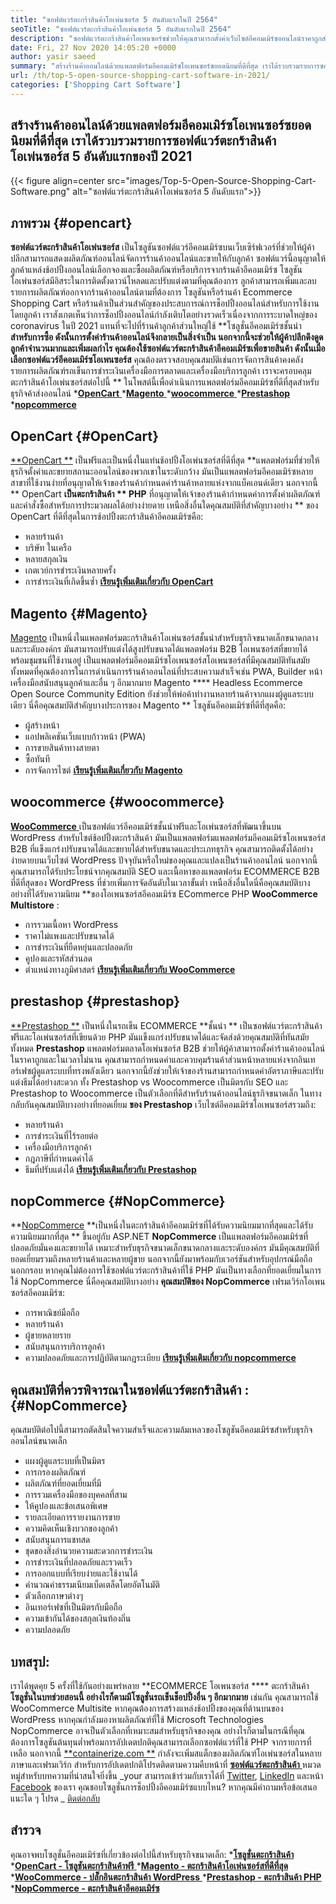 ```yaml
---
title: "ซอฟต์แวร์ตะกร้าสินค้าโอเพ่นซอร์ส 5 อันดับแรกในปี 2564" 
seoTitle: "ซอฟต์แวร์ตะกร้าสินค้าโอเพ่นซอร์ส 5 อันดับแรกในปี 2564" 
description: "ซอฟต์แวร์ตะกร้าสินค้าโอเพนซอร์ซช่วยให้คุณสามารถตั้งค่าเว็บไซต์อีคอมเมิร์ซออนไลน์ราคาถูกสำหรับธุรกิจของคุณ ลองทบทวนตะกร้าสินค้าฟรีแวร์ 5 อันดับแรก" 
date: Fri, 27 Nov 2020 14:05:20 +0000
author: yasir saeed
summary: "สร้างร้านค้าออนไลน์ด้วยแพลตฟอร์มอีคอมเมิร์ซโอเพนซอร์ซยอดนิยมที่ดีที่สุด เราได้รวบรวมรายการซอฟต์แวร์ตะกร้าสินค้าโอเพ่นซอร์ส 5 อันดับแรกของปี 2021" 
url: /th/top-5-open-source-shopping-cart-software-in-2021/
categories: ['Shopping Cart Software']
---
```


## สร้างร้านค้าออนไลน์ด้วยแพลตฟอร์มอีคอมเมิร์ซโอเพนซอร์ซยอดนิยมที่ดีที่สุด เราได้รวบรวมรายการซอฟต์แวร์ตะกร้าสินค้าโอเพ่นซอร์ส 5 อันดับแรกของปี 2021

{{< figure align=center src="images/Top-5-Open-Source-Shopping-Cart-Software.png" alt="ซอฟต์แวร์ตะกร้าสินค้าโอเพ่นซอร์ส 5 อันดับแรก">}}


## **ภาพรวม** {#opencart}
**ซอฟต์แวร์ตะกร้าสินค้าโอเพ่นซอร์ส**  เป็นโซลูชันซอฟต์แวร์อีคอมเมิร์ซบนเว็บเซิร์ฟเวอร์ที่ช่วยให้ผู้ค้าปลีกสามารถแสดงผลิตภัณฑ์ออนไลน์จัดการร้านค้าออนไลน์และขายให้กับลูกค้า ซอฟต์แวร์นี้อนุญาตให้ลูกค้าแหล่งช้อปปิ้งออนไลน์เลือกจองและซื้อผลิตภัณฑ์หรือบริการจากร้านค้าอีคอมเมิร์ซ โซลูชันโอเพ่นซอร์สมีอิสระในการติดตั้งดาวน์โหลดและปรับแต่งตามที่คุณต้องการ ลูกค้าสามารถเพิ่มและลบรายการผลิตภัณฑ์ออกจากร้านค้าออนไลน์ตามที่ต้องการ โซลูชันหรือร้านค้า Ecommerce Shopping Cart หรือร้านค้าเป็นส่วนสำคัญของประสบการณ์การช็อปปิ้งออนไลน์สำหรับการใช้งานโดยลูกค้า
เราสังเกตเห็นว่าการช็อปปิ้งออนไลน์กำลังเติบโตอย่างรวดเร็วเนื่องจากการระบาดใหญ่ของ coronavirus ในปี 2021 แทนที่จะไปที่ร้านค้าลูกค้าส่วนใหญ่ใช้ **โซลูชั่นอีคอมเมิร์ซชั้นนำ  **สำหรับการซื้อ ดังนั้นการตั้งค่าร้านค้าออนไลน์จึงกลายเป็นสิ่งจำเป็น นอกจากนี้จะช่วยให้ผู้ค้าปลีกดึงดูดลูกค้าจำนวนมากและเพิ่มผลกำไร คุณต้องใช้ซอฟต์แวร์ตะกร้าสินค้าอีคอมเมิร์ซเพื่อขายสินค้า ดังนั้นเมื่อเลือกซอฟต์แวร์อีคอมเมิร์ซโอเพนซอร์ส**   คุณต้องตรวจสอบคุณสมบัติเช่นการจัดการสินค้าคงคลังรายการผลิตภัณฑ์รถเข็นการชำระเงินเครื่องมือการตลาดและเครื่องมือบริการลูกค้า
เราจะครอบคลุมตะกร้าสินค้าโอเพ่นซอร์สต่อไปนี้ ** ในโพสต์นี้เพื่อดำเนินการแพลตฟอร์มอีคอมเมิร์ซที่ดีที่สุดสำหรับธุรกิจค้าส่งออนไลน์
  *[**OpenCart** ][1]
  *[**Magento** ][2]
  *[**woocommerce** ][3]
  *[**Prestashop** ][4]
  *[**nopcommerce** ][5]

## OpenCart   {#OpenCart}
[**OpenCart **][6] เป็นฟรีและเป็นหนึ่งในแท่นช้อปปิ้งโอเพ่นซอร์สที่ดีที่สุด  **แพลตฟอร์มที่ช่วยให้ธุรกิจตั้งค่าและขยายสถานะออนไลน์ของพวกเขาในระดับกว้าง มันเป็นแพลตฟอร์มอีคอมเมิร์ซหลายสาขาที่ใช้งานง่ายที่อนุญาตให้เจ้าของร้านค้ากำหนดค่าร้านค้าหลายแห่งจากแบ็คเอนด์เดียว นอกจากนี้ **  OpenCart  **เป็นตะกร้าสินค้า **  PHP**  ที่อนุญาตให้เจ้าของร้านค้ากำหนดค่าการตั้งค่าผลิตภัณฑ์และคำสั่งซื้อสำหรับการประมวลผลได้อย่างง่ายดาย
เหนือสิ่งอื่นใดคุณสมบัติที่สำคัญบางอย่าง ** ของ OpenCart ที่ดีที่สุดในการช้อปปิ้งตะกร้าสินค้าอีคอมเมิร์ซคือ:
  * หลายร้านค้า
  * บริษัท ในเครือ
  * หลายสกุลเงิน
  * เกตเวย์การชำระเงินหลายครั้ง
  * การชำระเงินที่เกิดขึ้นซ้ำ
[**เรียนรู้เพิ่มเติมเกี่ยวกับ OpenCart** ][7]

## Magento   {#Magento}
[Magento][8] เป็นหนึ่งในแพลตฟอร์มตะกร้าสินค้าโอเพ่นซอร์สชั้นนำสำหรับธุรกิจขนาดเล็กขนาดกลางและระดับองค์กร มันสามารถปรับแต่งได้สูงปรับขนาดได้แพลตฟอร์ม B2B โอเพนซอร์สที่ขยายได้พร้อมชุมชนที่ใช้งานอยู่ เป็นแพลตฟอร์มอีคอมเมิร์ซโอเพนซอร์สโอเพนซอร์สที่มีคุณสมบัติทันสมัยทั้งหมดที่คุณต้องการในการดำเนินการร้านค้าออนไลน์ที่ประสบความสำเร็จเช่น PWA, Builder หน้าเครื่องมือสนับสนุนลูกค้าและอื่น ๆ อีกมากมาย Magento **** Headless Ecommerce Open Source Community Edition ยังช่วยให้พ่อค้าทำงานหลายร้านค้าจากแผงผู้ดูแลระบบเดียว
นี่คือคุณสมบัติสำคัญบางประการของ Magento ** โซลูชันอีคอมเมิร์ซที่ดีที่สุดคือ:
  * ผู้สร้างหน้า
  * แอปพลิเคชันเว็บแบบก้าวหน้า (PWA)
  * การขายสินค้าทางสายตา
  * ซื้อทันที
  * การจัดการไซต์
[**เรียนรู้เพิ่มเติมเกี่ยวกับ Magento** ][8]

## woocommerce   {#woocommerce}
[**WooCommerce** ][9] เป็นซอฟต์แวร์อีคอมเมิร์ซชั้นนำฟรีและโอเพ่นซอร์สที่พัฒนาขึ้นบน WordPress สำหรับไซต์ช้อปปิ้งตะกร้าสินค้า มันเป็นแพลตฟอร์มแพลตฟอร์มอีคอมเมิร์ซโอเพนซอร์ส B2B ที่แข็งแกร่งปรับขนาดได้และขยายได้สำหรับขนาดและประเภทธุรกิจ คุณสามารถติดตั้งได้อย่างง่ายดายบนเว็บไซต์ WordPress ปัจจุบันหรือใหม่ของคุณและแปลงเป็นร้านค้าออนไลน์ นอกจากนี้คุณสามารถได้รับประโยชน์จากคุณสมบัติ SEO และเนื้อหาของแพลตฟอร์ม ECOMMERCE B2B ที่ดีที่สุดของ WordPress ที่ช่วยเพิ่มการจัดอันดับในเวลาขั้นต่ำ
เหนือสิ่งอื่นใดนี่คือคุณสมบัติบางอย่างที่ได้รับความนิยม **ของโอเพนซอร์สอีคอมเมิร์ซ ECommerce PHP  **WooCommerce Multistore**  :
  * การรวมเนื้อหา WordPress
  * ราคาไม่แพงและปรับขนาดได้
  * การชำระเงินที่ยืดหยุ่นและปลอดภัย
  * คูปองและรหัสส่วนลด
  * ตำแหน่งทางภูมิศาสตร์
[**เรียนรู้เพิ่มเติมเกี่ยวกับ WooCommerce** ][10]

## prestashop   {#prestashop}
[**Prestashop **][11] เป็นหนึ่งในรถเข็น ECOMMERCE  **ชั้นนำ **  เป็นซอฟต์แวร์ตะกร้าสินค้าฟรีและโอเพ่นซอร์สที่เขียนด้วย PHP มันแข็งแกร่งปรับขนาดได้และจัดส่งด้วยคุณสมบัติที่ทันสมัยทั้งหมด  **Prestashop**   แพลตฟอร์มตลาดโอเพ่นซอร์ส B2B ช่วยให้ผู้ค้าสามารถตั้งค่าร้านค้าออนไลน์ในราคาถูกและในเวลาไม่นาน คุณสามารถกำหนดค่าและควบคุมร้านค้าส่วนหน้าหลายแห่งจากอินเทอร์เฟซผู้ดูแลระบบที่ทรงพลังเดียว นอกจากนี้ยังช่วยให้เจ้าของร้านสามารถกำหนดค่าอัตราภาษีและปรับแต่งธีมได้อย่างสะดวก ทั้ง Prestashop vs Woocommerce เป็นมิตรกับ SEO และ Prestashop to Woocommerce เป็นตัวเลือกที่ดีสำหรับร้านค้าออนไลน์ธุรกิจขนาดเล็ก
ในทางกลับกันคุณสมบัติบางอย่างที่ยอดเยี่ยม **ของ Prestashop**  เว็บไซต์อีคอมเมิร์ซโอเพนซอร์สรวมถึง:
  * หลายร้านค้า
  * การชำระเงินที่ไร้รอยต่อ
  * เครื่องมือบริการลูกค้า
  * กฎภาษีที่กำหนดค่าได้
  * ธีมที่ปรับแต่งได้
[**เรียนรู้เพิ่มเติมเกี่ยวกับ Prestashop** ][12]

## nopCommerce   {#NopCommerce}
**[NopCommerce][13]  **เป็นหนึ่งในตะกร้าสินค้าอีคอมเมิร์ซที่ได้รับความนิยมมากที่สุดและได้รับความนิยมมากที่สุด **  ขึ้นอยู่กับ ASP.NET  **NopCommerce**   เป็นแพลตฟอร์มอีคอมเมิร์ซที่ปลอดภัยมั่นคงและขยายได้ เหมาะสำหรับธุรกิจขนาดเล็กขนาดกลางและระดับองค์กร มันมีคุณสมบัติที่ยอดเยี่ยมรวมถึงหลายร้านค้าและหลายผู้ขาย นอกจากนี้ยังมาพร้อมกับเวอร์ชันสำหรับอุปกรณ์มือถือนอกกรอบ หากคุณไม่ต้องการใช้ซอฟต์แวร์ตะกร้าสินค้าที่ใช้ PHP มันเป็นทางเลือกที่ยอดเยี่ยมในการใช้ NopCommerce
นี่คือคุณสมบัติบางอย่าง **คุณสมบัติของ NopCommerce**  เฟรมเวิร์กโอเพนซอร์สอีคอมเมิร์ซ:
  * การพาณิชย์มือถือ
  * หลายร้านค้า
  * ผู้ขายหลายราย
  * สนับสนุนการบริการลูกค้า
  * ความปลอดภัยและการปฏิบัติตามกฎระเบียบ
[**เรียนรู้เพิ่มเติมเกี่ยวกับ nopcommerce** ][14]

## **คุณสมบัติที่ควรพิจารณาในซอฟต์แวร์ตะกร้าสินค้า** :   {#NopCommerce}
คุณสมบัติต่อไปนี้สามารถตัดสินใจความสำเร็จและความล้มเหลวของโซลูชันอีคอมเมิร์ซสำหรับธุรกิจออนไลน์ขนาดเล็ก
  * แผงผู้ดูแลระบบที่เป็นมิตร
  * การกรองผลิตภัณฑ์
  * ผลิตภัณฑ์ที่ยอดเยี่ยมที่มี
  * การรวมเครื่องมือของบุคคลที่สาม
  * ให้คูปองและข้อเสนอพิเศษ
  * รายละเอียดการรายงานการขาย
  * ความคิดเห็นเชิงบวกของลูกค้า
  * สนับสนุนการแชทสด
  * ชุดของสิ่งอำนวยความสะดวกการชำระเงิน
  * การชำระเงินที่ปลอดภัยและรวดเร็ว
  * การออกแบบที่เรียบง่ายและใช้งานได้
  * คำนวณค่าธรรมเนียมเบ็ดเตล็ดโดยอัตโนมัติ
  * ตัวเลือกภาษาต่างๆ
  * อินเทอร์เฟซที่เป็นมิตรกับมือถือ
  * ความเข้ากันได้ของสกุลเงินท้องถิ่น
  * ความปลอดภัย

## บทสรุป:
เราได้พูดคุย 5 ครั้งที่ใช้กันอย่างแพร่หลาย **ECOMMERCE โอเพนซอร์ส  ****  ตะกร้าสินค้า  **โซลูชั่นในบทช่วยสอนนี้ อย่างไรก็ตามมีโซลูชั่นรถเข็นช็อปปิ้งอื่น ๆ อีกมากมาย**   เช่นกัน คุณสามารถใช้ WooCommerce Multisite หากคุณต้องการสร้างแหล่งช้อปปิ้งของคุณที่ด้านบนของ WordPress หากคุณกำลังมองหาผลิตภัณฑ์ที่ใช้ Microsoft Technologies NopCommerce อาจเป็นตัวเลือกที่เหมาะสมสำหรับธุรกิจของคุณ อย่างไรก็ตามในกรณีที่คุณต้องการโซลูชันต้นทุนต่ำพร้อมการอัปเดตปกติคุณสามารถเลือกซอฟต์แวร์ที่ใช้ PHP จากรายการที่เหลือ
นอกจากนี้ [**containerize.com **][15] กำลังจะเพิ่มสแต็กของผลิตภัณฑ์โอเพ่นซอร์สในหลายภาษาและเฟรมเวิร์ก สำหรับการอัปเดตปกติโปรดติดตามความคืบหน้าที่ [ **ซอฟต์แวร์ตะกร้าสินค้า**  ][16] หมวดหมู่สำหรับบทความที่น่าสนใจยิ่งขึ้น _your สามารถเข้าร่วมกับเราได้ที่ [Twitter][17], [LinkedIn][18] และหน้า [Facebook][19] ของเรา คุณชอบโซลูชั่นการช็อปปิ้งอีคอมเมิร์ซแบบไหน? หากคุณมีคำถามหรือข้อเสนอแนะใด ๆ โปรด _ [ติดต่อกลับ][20]

## สำรวจ
คุณอาจพบโซลูชั่นอีคอมเมิร์ซที่เกี่ยวข้องต่อไปนี้สำหรับธุรกิจขนาดเล็ก:
  *[**โซลูชั่นตะกร้าสินค้า** ][21]
  *[**OpenCart - โซลูชันตะกร้าสินค้าฟรี** ][22]
  *[**Magento - ตะกร้าสินค้าโอเพ่นซอร์สที่ดีที่สุด** ][23]
  *[**WooCommerce - ปลั๊กอินตะกร้าสินค้า WordPress** ][24]
  *[**Prestashop - ตะกร้าสินค้า PHP** ][25]
  *[**NopCommerce - ตะกร้าสินค้าอีคอมเมิร์ซ** ][26]

  
[1]: #OpenCart
[2]: #Magento
[3]: #WooCommerce
[4]: #PrestaShop
[5]: #nopCommerce
[6]: https://products.containerize.com/ecommerce/opencart/
[7]: https://www.opencart.com/
[8]: https://magento.com/
[9]: https://products.containerize.com/ecommerce/woocommerce/
[10]: https://woocommerce.com/
[11]: https://products.containerize.com/ecommerce/prestashop/
[12]: https://www.prestashop.com/
[13]: https://products.containerize.com/ecommerce/nopcommerce/
[14]: https://www.nopcommerce.com/
[15]: https://www.containerize.com/
[16]: https://blog.containerize.com/category/shopping-cart-software
[17]: https://twitter.com/containerize_co
[18]: https://www.linkedin.com/company/containerize/
[19]: http://facebook.com/containerize
[20]: mailto:yasir.saeed@aspose.com
[21]: https://products.containerize.com/ecommerce
[22]: https://products.containerize.com/ecommerce/opencart
[23]: https://products.containerize.com/ecommerce/magento
[24]: https://products.containerize.com/ecommerce/woocommerce
[25]: https://products.containerize.com/ecommerce/prestashop
[26]: https://products.containerize.com/ecommerce/nopcommerce
